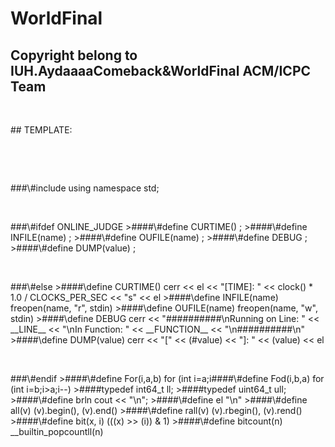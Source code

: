 # WorldFinal
## Copyright belong to IUH.AydaaaaComeback&WorldFinal ACM/ICPC Team
<p>&nbsp;</p>
## TEMPLATE:
<p>&nbsp;</p>
<p>&nbsp;</p>
###\#include<bits/stdc++.h>
using namespace std;
<p>&nbsp;</p>
###\#ifdef ONLINE_JUDGE
>####\#define CURTIME()         ;
>####\#define INFILE(name)      ;
>####\#define OUFILE(name)      ;
>####\#define DEBUG             ;
>####\#define DUMP(value)       ;
<p>&nbsp;</p>
###\#else
>####\define CURTIME()         cerr << el << "[TIME]: " << clock() * 1.0 / CLOCKS_PER_SEC << "s" << el
>####\define INFILE(name)      freopen(name, "r", stdin)
>####\define OUFILE(name)      freopen(name, "w", stdin)
>####\define DEBUG             cerr << "##########\nRunning on Line: " << __LINE__ << "\nIn Function: " <<   __FUNCTION__ << "\n##########\n"
>####\define DUMP(value)       cerr << "[" << (#value) << "]: " << (value) << el
<p>&nbsp;</p>
###\#endif
>####\#define For(i,a,b) for (int i=a;i<b;i++)
>####\#define Fod(i,b,a) for (int i=b;i>a;i--)
>####typedef int64_t ll;
>####typedef uint64_t ull;
>####\#define brln cout << "\n";
>####\#define el                  "\n"
>####\#define all(v)              (v).begin(), (v).end()
>####\#define rall(v)             (v).rbegin(), (v).rend()
>####\#define bit(x, i)           (((x) >> (i)) & 1)
>####\#define bitcount(n)         __builtin_popcountll(n)